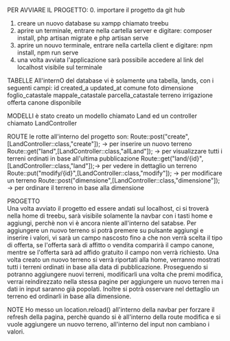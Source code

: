 PER AVVIARE IL PROGETTO:
0. importare il progetto da git hub
1. creare un nuovo database su xampp chiamato treebu
2. aprire un terminale, entrare nella cartella server e digitare: composer install, php artisan migrate e php artisan serve
3. aprire un nouvo terminale, entrare nella cartella client e digitare: npm install, npm run serve
4. una volta avviata l'applicazione sarà possibile accedere al link del localhost visibile sul terminale

TABELLE
All'internO del database vi è solamente una tabella, lands, con i seguenti campi:
    id
    created_a
    updated_at
    comune
    foto
    dimensione
    foglio_catastale
    mappale_catastale
    parcella_catastale
    terreno
    irrigazione
    offerta
    canone
    disponibile

MODELLI
è stato creato un modello chiamato Land ed un controller chiamato LandController

ROUTE
le rotte all'interno del progetto son:
Route::post("create",[LandController::class,"create"]); -> per inserire un nuovo terreno
Route::get("land",[LandController::class,"allLand"]); -> per visualizzare tutti i terreni ordinati in base all'ultima pubblicazione
Route::get("land/{id}",[LandController::class,"land"]);-> per vedere in dettaglio un terreno
Route::put("modify/{id}",[LandController::class,"modify"]); -> per modificare un terreno
Route::post("dimensione",[LandController::class,"dimensione"]); -> per ordinare il terreno in base alla dimensione


PROGETTO    
Una volta avviato il progetto ed essere andati sul localhost, ci si troverà nella home di treebu, sarà visibile solamente la navbar con i tasti home e aggiungi, perchè non vi è ancora niente all'interno del satabse.
Per aggiungere un nuovo terreno si potrà premere su pulsante aggiungi e inserire i valori, vi sarà un campo nascosto fino a che non verrà scelta il tipo di offerta, se l'offerta sarà di affitto o vendita comparirà il campo canone, mentre se l'offerta sarà ad affido gratuito il campo non verrà richiesto. Una volta creato un nuovo terreno si verrà riportati alla home, verranno mostrati tutti i terreni ordinati in base alla data di pubblicazione.
Proseguendo si potranno aggiungere nuovi terreni,
modificarli una volta che premi modifica, verrai reindirezzato nella stessa pagine per aggiungere un nuovo terren ma i dati in input saranno già popolati.
Inoltre si potrà osservare nel dettaglio un terreno ed ordinarli in base alla dimensione.

NOTE
Ho messo un location.reload() all'interno della navbar per forzare il refresh della pagina, perchè quando si è all'interno della route modifica e si vuole aggiungere un nuovo terreno, all'interno del input non cambiano i valori.